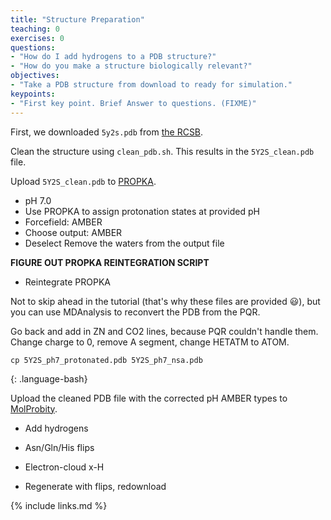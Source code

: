```yaml
---
title: "Structure Preparation"
teaching: 0
exercises: 0
questions:
- "How do I add hydrogens to a PDB structure?"
- "How do you make a structure biologically relevant?"
objectives:
- "Take a PDB structure from download to ready for simulation."
keypoints:
- "First key point. Brief Answer to questions. (FIXME)"
---
```


First, we downloaded `5y2s.pdb` from [the RCSB]().

Clean the structure using `clean_pdb.sh`. This results in the `5Y2S_clean.pdb`
file.

Upload `5Y2S_clean.pdb` to [PROPKA](http://propka.org).
- pH 7.0
- Use PROPKA to assign protonation states at provided pH
- Forcefield: AMBER
- Choose output: AMBER
- Deselect Remove the waters from the output file

**FIGURE OUT PROPKA REINTEGRATION SCRIPT**
- Reintegrate PROPKA

Not to skip ahead in the tutorial (that's why these files are provided &#x1F603;),
but you can use MDAnalysis to reconvert the PDB from the PQR.

Go back and add in ZN and CO2 lines, because PQR couldn't handle them.
Change charge to 0, remove A segment, change HETATM to ATOM.
```
cp 5Y2S_ph7_protonated.pdb 5Y2S_ph7_nsa.pdb
```
{: .language-bash}

Upload the cleaned PDB file with the corrected pH AMBER types to
[MolProbity](http://molprobity.biochem.duke.edu/).

- Add hydrogens
- Asn/Gln/His flips
- Electron-cloud x-H

- Regenerate with flips, redownload

{% include links.md %}
